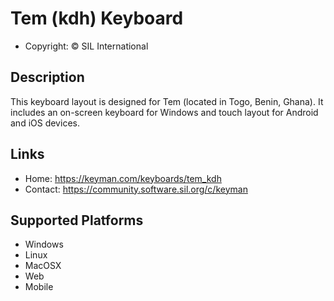 Tem (kdh) Keyboard 
=======================

* Copyright:      © SIL International

Description
-----------

This keyboard layout is designed for Tem (located in Togo, Benin, Ghana). It includes
an on-screen keyboard for Windows and touch layout for Android and iOS devices.   

Links
-----

 * Home:     https://keyman.com/keyboards/tem_kdh
 * Contact:  https://community.software.sil.org/c/keyman

Supported Platforms
-------------------

 * Windows
 * Linux
 * MacOSX
 * Web
 * Mobile
